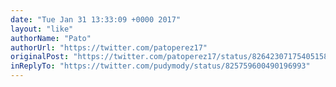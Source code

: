 ```yaml
---
date: "Tue Jan 31 13:33:09 +0000 2017"
layout: "like"
authorName: "Pato"
authorUrl: "https://twitter.com/patoperez17"
originalPost: "https://twitter.com/patoperez17/status/826423071754051584"
inReplyTo: "https://twitter.com/pudymody/status/825759600490196993"
---
```

